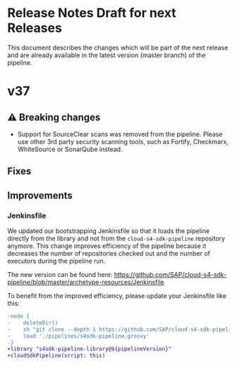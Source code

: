 # Release Notes Draft for next Releases

This document describes the changes which will be part of the next release and are already available in the latest version (master branch) of the pipeline.

# v37

## :warning: Breaking changes

* Support for SourceClear scans was removed from the pipeline. Please use other 3rd party security scanning tools, such as Fortify, Checkmarx, WhiteSource or SonarQube instead.

## Fixes

## Improvements

### Jenkinsfile

We updated our bootstrapping Jenkinsfile so that it loads the pipeline directly from the library and not from the `cloud-s4-sdk-pipeline` repository anymore.
This change improves efficiency of the pipeline because it decreases the number of repositories checked out and the number of executors during the pipeline run.

The new version can be found here: https://github.com/SAP/cloud-s4-sdk-pipeline/blob/master/archetype-resources/Jenkinsfile

To benefit from the improved efficiency, please update your Jenkinsfile like this:

```diff
-node {
-    deleteDir()
-    sh "git clone --depth 1 https://github.com/SAP/cloud-s4-sdk-pipeline.git -b ${pipelineVersion} pipelines"	
-    load './pipelines/s4sdk-pipeline.groovy'	
-}	
+library "s4sdk-pipeline-library@${pipelineVersion}"
+cloudSdkPipeline(script: this)
```
